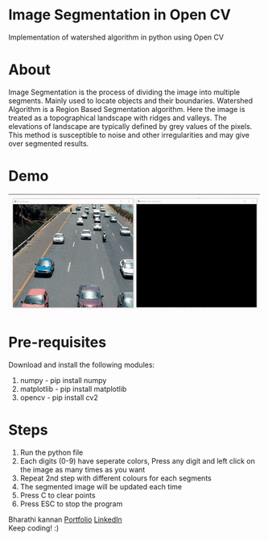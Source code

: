 # Image Segmentation in Open CV
Implementation of watershed algorithm in python using Open CV

# About
Image Segmentation is the process of dividing the image into multiple segments. Mainly used to locate objects and their boundaries. Watershed Algorithm is a Region Based Segmentation algorithm. Here the image is treated as a topographical landscape with ridges and valleys. The elevations of landscape are typically defined by grey values of the pixels. This method is susceptible to noise and other irregularities and may give over segmented results.

# Demo

<img src="Images/demo2.gif" width=500>


# Pre-requisites
Download and install the following modules:

1) numpy - pip install numpy
2) matplotlib - pip install matplotlib
3) opencv - pip install cv2
   
# Steps
1) Run the python file
2) Each digits (0-9) have seperate colors, Press any digit and left click on the image as many times as you want
3) Repeat 2nd step with different colours for each segments
4) The segmented image will be updated each time
5) Press C to clear points
6) Press ESC to stop the program

Bharathi kannan
<a href="https://bharathikannann.github.io/" target="_blank">Portfolio</a> <a href="https://linkedin.com/in/bharathikannann">LinkedIn</a><br>
Keep coding! :)